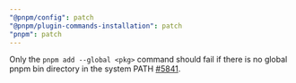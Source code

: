 ```yaml
---
"@pnpm/config": patch
"@pnpm/plugin-commands-installation": patch
"pnpm": patch
---
```


Only the `pnpm add --global <pkg>` command should fail if there is no global pnpm bin directory in the system PATH [#5841](https://github.com/pnpm/pnpm/issues/5841).
